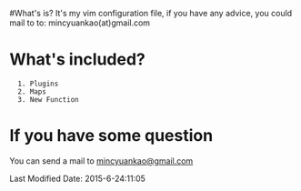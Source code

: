 
#What's is?
It's my vim configuration file, if you have any advice, you could mail to to: mincyuankao(at)gmail.com

# What's included?

	  1. Plugins
	  2. Maps
	  3. New Function

# If you have some question

You can send a mail to mincyuankao@gmail.com

Last Modified Date: 2015-6-24:11:05


